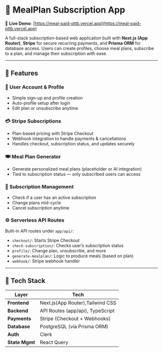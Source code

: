 # 🥗 MealPlan Subscription App

🔗 **Live Demo**: [https://meal-paid-pttb.vercel.app](https://meal-paid-pttb.vercel.app)

A full-stack subscription-based web application built with **Next.js (App Router)**, **Stripe** for secure recurring payments, and **Prisma ORM** for database access. Users can create profiles, choose meal plans, subscribe to a plan, and manage their subscription with ease.

---

## 🌟 Features

### 👤 User Account & Profile
- Simple sign-up and profile creation
- Auto-profile setup after login
- Edit plan or unsubscribe anytime

### 💳 Stripe Subscriptions
- Plan-based pricing with Stripe Checkout
- Webhook integration to handle payments & cancellations
- Handles checkout, subscription status, and updates securely

### 🍽️ Meal Plan Generator
- Generate personalized meal plans (placeholder or AI integration)
- Tied to subscription status — only subscribed users can access

### 🧭 Subscription Management
- Check if a user has an active subscription
- Change plans mid-cycle
- Cancel subscription anytime

### ⚙️ Serverless API Routes
Built-in API routes under `app/api/`:
- `checkout/`: Starts Stripe Checkout
- `check-subscription/`: Checks user’s subscription status
- `profile/`: Change plan, unsubscribe, and more
- `generate-mealplan/`: Logic to produce meals (based on plan)
- `webhook/`: Stripe webhook handler

---

## 🧩 Tech Stack

| Layer         | Tech                             |
|---------------|----------------------------------|
| **Frontend**  | Next.js(App Router),Tailwind CSS |
| **Backend**   | API Routes (app/api), TypeScript |
| **Payments**  | Stripe (Checkout + Webhooks)     |
| **Database**  | PostgreSQL (via Prisma ORM)      |
| **Auth**      | Clerk                            |
| **State Mgmt**| React Query                      |


